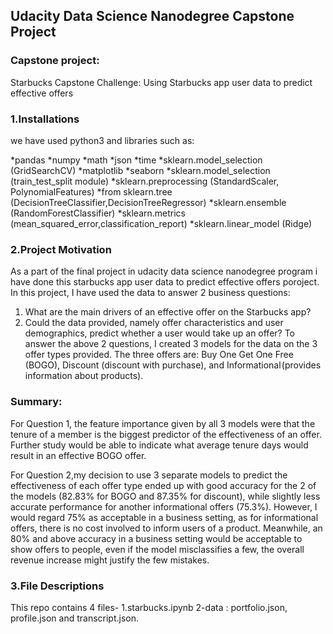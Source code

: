 ## Udacity Data Science Nanodegree Capstone Project
### Capstone project:
Starbucks Capstone Challenge: Using Starbucks app user data to predict effective offers

### 1.Installations
we have used python3 and libraries such as:

*pandas
*numpy
*math
*json
*time
*sklearn.model_selection (GridSearchCV)
*matplotlib
*seaborn
*sklearn.model_selection (train_test_split module)
*sklearn.preprocessing (StandardScaler, PolynomialFeatures)
*from sklearn.tree (DecisionTreeClassifier,DecisionTreeRegressor)
*sklearn.ensemble (RandomForestClassifier)
*sklearn.metrics (mean_squared_error,classification_report)
*sklearn.linear_model (Ridge)
 
### 2.Project Motivation
As a part of the final project in udacity data science nanodegree program i have done this starbucks app user data to predict effective offers poroject.
In this project, I have used the data to answer 2 business questions:

1. What are the main drivers of an effective offer on the Starbucks app?
2. Could the data provided, namely offer characteristics and user demographics, predict whether a user would take up an offer?
To answer the above 2 questions, I created 3 models for the data on the 3 offer types provided.
The three offers are: Buy One Get One Free (BOGO), Discount (discount with purchase), and Informational (provides information about products).

### Summary:
For Question 1, the feature importance given by all 3 models were that the tenure of a member is the biggest predictor of the effectiveness of an offer.
Further study would be able to indicate what average tenure days would result in an effective BOGO offer.

For Question 2,my decision to use 3 separate models to predict the effectiveness of each offer type ended up with good accuracy for the 2 of the models
(82.83% for BOGO and 87.35% for discount), while slightly less accurate performance for another informational offers (75.3%). 
However, I would regard 75% as acceptable in a business setting, as for informational offers, there is no cost involved to inform users of a product.
Meanwhile, an 80% and above accuracy in a business setting would be acceptable to show offers to people, even if the model misclassifies a few, 
the overall revenue increase might justify the few mistakes.

### 3.File Descriptions
This repo contains 4 files-
1.starbucks.ipynb
2-data : portfolio.json, profile.json and transcript.json.
